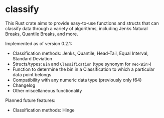 # classify
This Rust crate aims to provide easy-to-use functions and structs that can classify data through a variety of algorithms, including Jenks Natural Breaks, Quantile Breaks, and more. 

Implemented as of version 0.2.1:
 * Classification methods: Jenks, Quantile, Head-Tail, Equal Interval, Standard Deviation
 * Structs/types: `Bin` and `Classification` (type synonym for `Vec<Bin>`)
 * Function to determine the bin in a Classification to which a particular data point belongs
 * Compatibility with any numeric data type (previously only f64)
 * Changelog
 * Other miscellaneous functionality

Planned future features:
 * Classification methods: Hinge